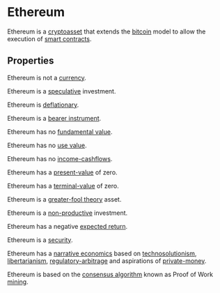 # Ethereum
Ethereum is a [cryptoasset](cryptoasset.md) that extends the [bitcoin](bitcoin.md) model to allow the execution of [smart contracts](smart-contracts.md).

## Properties

Ethereum is not a [currency](currency.md).

Ethereum is a [speculative](speculation.md) investment. 

Ethereum is [deflationary](deflationary.md).

Ethereum is a [bearer instrument](bearer-instrument.md).

Ethereum has no [fundamental value](fundamental-value.md).

Ethereum has no [use value](use-value.md).

Ethereum has no [income-cashflows](income-cashflows.md).

Ethereum has a [present-value](present-value.md) of zero.

Ethereum has a [terminal-value](terminal-value.md) of zero.

Ethereum is a [greater-fool theory](greater-fool-theory.md) asset.

Ethereum is a [non-productive](productive-asset.md) investment.

Ethereum has a negative [expected return](expected-return.md).

Ethereum is a [security](security.md).

Ethereum has a [narrative economics](../claims/narrative-economics.md) based on [technosolutionism](ideologies/technosolutionism.md), [libertarianism](ideologies/libertarianism.md), [regulatory-arbitrage](regulatory-arbitrage.md) and aspirations of [private-money](private-money.md).

Ethereum is based on the [consensus algorithm](consensus-algorithm.md) known as Proof of Work [mining](mining.md).